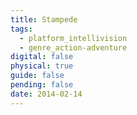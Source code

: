 ```yaml
---
title: Stampede
tags:
  - platform_intellivision
  - genre_action-adventure
digital: false
physical: true
guide: false
pending: false
date: 2014-02-14
---
```

